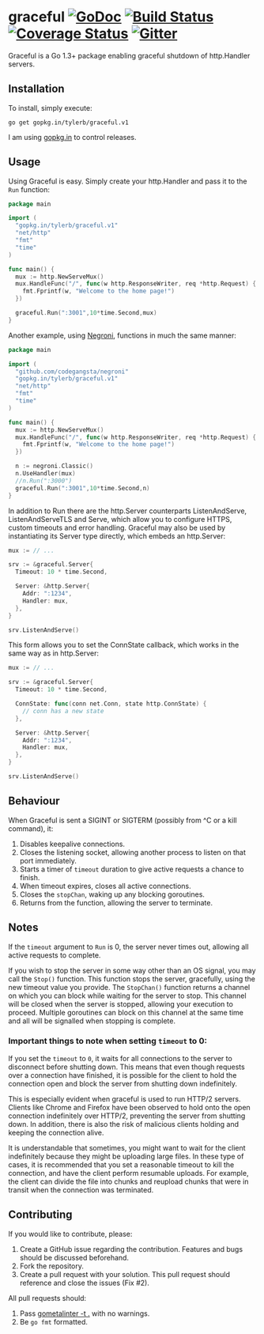 graceful [![GoDoc](https://godoc.org/github.com/tylerb/graceful?status.png)](http://godoc.org/github.com/tylerb/graceful) [![Build Status](https://travis-ci.org/tylerb/graceful.svg?branch=master)](https://travis-ci.org/tylerb/graceful) [![Coverage Status](https://coveralls.io/repos/tylerb/graceful/badge.svg)](https://coveralls.io/r/tylerb/graceful) [![Gitter](https://badges.gitter.im/Join%20Chat.svg)](https://gitter.im/tylerb/graceful?utm_source=badge&utm_medium=badge&utm_campaign=pr-badge)
========

Graceful is a Go 1.3+ package enabling graceful shutdown of http.Handler servers.

## Installation

To install, simply execute:

```
go get gopkg.in/tylerb/graceful.v1
```

I am using [gopkg.in](http://labix.org/gopkg.in) to control releases.

## Usage

Using Graceful is easy. Simply create your http.Handler and pass it to the `Run` function:

```go
package main

import (
  "gopkg.in/tylerb/graceful.v1"
  "net/http"
  "fmt"
  "time"
)

func main() {
  mux := http.NewServeMux()
  mux.HandleFunc("/", func(w http.ResponseWriter, req *http.Request) {
    fmt.Fprintf(w, "Welcome to the home page!")
  })

  graceful.Run(":3001",10*time.Second,mux)
}
```

Another example, using [Negroni](https://github.com/codegangsta/negroni), functions in much the same manner:

```go
package main

import (
  "github.com/codegangsta/negroni"
  "gopkg.in/tylerb/graceful.v1"
  "net/http"
  "fmt"
  "time"
)

func main() {
  mux := http.NewServeMux()
  mux.HandleFunc("/", func(w http.ResponseWriter, req *http.Request) {
    fmt.Fprintf(w, "Welcome to the home page!")
  })

  n := negroni.Classic()
  n.UseHandler(mux)
  //n.Run(":3000")
  graceful.Run(":3001",10*time.Second,n)
}
```

In addition to Run there are the http.Server counterparts ListenAndServe, ListenAndServeTLS and Serve, which allow you to configure HTTPS, custom timeouts and error handling.
Graceful may also be used by instantiating its Server type directly, which embeds an http.Server:

```go
mux := // ...

srv := &graceful.Server{
  Timeout: 10 * time.Second,

  Server: &http.Server{
    Addr: ":1234",
    Handler: mux,
  },
}

srv.ListenAndServe()
```

This form allows you to set the ConnState callback, which works in the same way as in http.Server:

```go
mux := // ...

srv := &graceful.Server{
  Timeout: 10 * time.Second,

  ConnState: func(conn net.Conn, state http.ConnState) {
    // conn has a new state
  },

  Server: &http.Server{
    Addr: ":1234",
    Handler: mux,
  },
}

srv.ListenAndServe()
```

## Behaviour

When Graceful is sent a SIGINT or SIGTERM (possibly from ^C or a kill command), it:

1. Disables keepalive connections.
2. Closes the listening socket, allowing another process to listen on that port immediately.
3. Starts a timer of `timeout` duration to give active requests a chance to finish.
4. When timeout expires, closes all active connections.
5. Closes the `stopChan`, waking up any blocking goroutines.
6. Returns from the function, allowing the server to terminate.

## Notes

If the `timeout` argument to `Run` is 0, the server never times out, allowing all active requests to complete.

If you wish to stop the server in some way other than an OS signal, you may call the `Stop()` function.
This function stops the server, gracefully, using the new timeout value you provide. The `StopChan()` function
returns a channel on which you can block while waiting for the server to stop. This channel will be closed when
the server is stopped, allowing your execution to proceed. Multiple goroutines can block on this channel at the
same time and all will be signalled when stopping is complete.

### Important things to note when setting `timeout` to 0:

If you set the `timeout` to `0`, it waits for all connections to the server to disconnect before shutting down. 
This means that even though requests over a connection have finished, it is possible for the client to hold the
connection open and block the server from shutting down indefinitely.

This is especially evident when graceful is used to run HTTP/2 servers. Clients like Chrome and Firefox have been
observed to hold onto the open connection indefinitely over HTTP/2, preventing the server from shutting down. In 
addition, there is also the risk of malicious clients holding and keeping the connection alive.

It is understandable that sometimes, you might want to wait for the client indefinitely because they might be
uploading large files. In these type of cases, it is recommended that you set a reasonable timeout to kill the
connection, and have the client perform resumable uploads. For example, the client can divide the file into chunks
and reupload chunks that were in transit when the connection was terminated.

## Contributing

If you would like to contribute, please:

1. Create a GitHub issue regarding the contribution. Features and bugs should be discussed beforehand.
2. Fork the repository.
3. Create a pull request with your solution. This pull request should reference and close the issues (Fix #2).

All pull requests should:

1. Pass [gometalinter -t .](https://github.com/alecthomas/gometalinter) with no warnings.
2. Be `go fmt` formatted.

